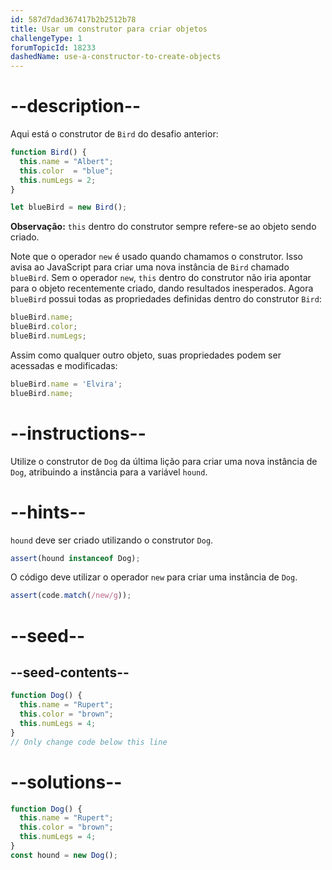```yaml
---
id: 587d7dad367417b2b2512b78
title: Usar um construtor para criar objetos
challengeType: 1
forumTopicId: 18233
dashedName: use-a-constructor-to-create-objects
---
```


# --description--

Aqui está o construtor de `Bird` do desafio anterior:

```js
function Bird() {
  this.name = "Albert";
  this.color  = "blue";
  this.numLegs = 2;
}

let blueBird = new Bird();
```

**Observação:** `this` dentro do construtor sempre refere-se ao objeto sendo criado.

Note que o operador `new` é usado quando chamamos o construtor. Isso avisa ao JavaScript para criar uma nova instância de `Bird` chamado `blueBird`. Sem o operador `new`, `this` dentro do construtor não iria apontar para o objeto recentemente criado, dando resultados inesperados. Agora `blueBird` possui todas as propriedades definidas dentro do construtor `Bird`:

```js
blueBird.name;
blueBird.color;
blueBird.numLegs;
```

Assim como qualquer outro objeto, suas propriedades podem ser acessadas e modificadas:

```js
blueBird.name = 'Elvira';
blueBird.name;
```

# --instructions--

Utilize o construtor de `Dog` da última lição para criar uma nova instância de `Dog`, atribuindo a instância para a variável `hound`.

# --hints--

`hound` deve ser criado utilizando o construtor `Dog`.

```js
assert(hound instanceof Dog);
```

O código deve utilizar o operador `new` para criar uma instância de `Dog`.

```js
assert(code.match(/new/g));
```

# --seed--

## --seed-contents--

```js
function Dog() {
  this.name = "Rupert";
  this.color = "brown";
  this.numLegs = 4;
}
// Only change code below this line
```

# --solutions--

```js
function Dog() {
  this.name = "Rupert";
  this.color = "brown";
  this.numLegs = 4;
}
const hound = new Dog();
```
